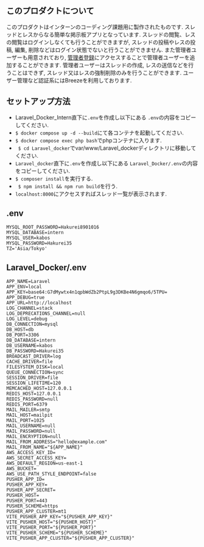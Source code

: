 ## このプロダクトについて
このプロダクトはインターンのコーディング課題用に製作されたものです.
スレッドとレスからなる簡単な掲示板アプリとなっています.
スレッドの閲覧、レスの閲覧はログインしなくても行うことができますが, スレッドの投稿やレスの投稿, 編集, 削除などはログイン状態でないと行うことができません.
また管理者ユーザーも用意されており, [管理者登録](localhost:8000/admin/register)にアクセスすることで管理者ユーザーを追加することができます.
管理者ユーザーはスレッドの作成, レスの送信などを行うことはできず, スレッド又はレスの強制削除のみを行うことができます.
ユーザー管理など認証系にはBreezeを利用しております.

## セットアップ方法

- Laravel_Docker_Intern直下に` .env `を作成し以下にある ` .env `の内容をコピーしてください.
- ` $ docker compose up -d --build `にて各コンテナを起動してください.
- ` $ docker compose exec php bash `でphpコンテナに入ります.
- ` $ cd Laravel_docker`でvar/www/Laravel_dockerディレクトリに移動してください.
- ` Laravel_docker `直下に` .env `を作成し以下にある ` Laravel_Docker/.env `の内容をコピーしてください.
- ` $ composer install `を実行する.
- ` $ npm install && npm run build`を行う.
- ` localhost:8000 `にアクセスすればスレッド一覧が表示されます.

## .env

```
MYSQL_ROOT_PASSWORD=Hakurei8901016 
MYSQL_DATABASE=intern 
MYSQL_USER=kabos 
MYSQL_PASSWORD=Hakurei35 
TZ='Asia/Tokyo'
```

## Laravel_Docker/.env

```
APP_NAME=Laravel 
APP_ENV=local 
APP_KEY=base64:G7dMywtx4n1qpbWdZb2PtpL9g3DKBe4N6gmqo6/5TPU=
APP_DEBUG=true
APP_URL=http://localhost
LOG_CHANNEL=stack
LOG_DEPRECATIONS_CHANNEL=null
LOG_LEVEL=debug
DB_CONNECTION=mysql
DB_HOST=db
DB_PORT=3306
DB_DATABASE=intern
DB_USERNAME=kabos
DB_PASSWORD=Hakurei35
BROADCAST_DRIVER=log
CACHE_DRIVER=file
FILESYSTEM_DISK=local
QUEUE_CONNECTION=sync
SESSION_DRIVER=file
SESSION_LIFETIME=120
MEMCACHED_HOST=127.0.0.1
REDIS_HOST=127.0.0.1
REDIS_PASSWORD=null
REDIS_PORT=6379
MAIL_MAILER=smtp
MAIL_HOST=mailpit
MAIL_PORT=1025
MAIL_USERNAME=null
MAIL_PASSWORD=null
MAIL_ENCRYPTION=null
MAIL_FROM_ADDRESS="hello@example.com"
MAIL_FROM_NAME="${APP_NAME}"
AWS_ACCESS_KEY_ID=
AWS_SECRET_ACCESS_KEY=
AWS_DEFAULT_REGION=us-east-1
AWS_BUCKET=
AWS_USE_PATH_STYLE_ENDPOINT=false
PUSHER_APP_ID=
PUSHER_APP_KEY=
PUSHER_APP_SECRET=
PUSHER_HOST=
PUSHER_PORT=443
PUSHER_SCHEME=https
PUSHER_APP_CLUSTER=mt1
VITE_PUSHER_APP_KEY="${PUSHER_APP_KEY}"
VITE_PUSHER_HOST="${PUSHER_HOST}"
VITE_PUSHER_PORT="${PUSHER_PORT}"
VITE_PUSHER_SCHEME="${PUSHER_SCHEME}"
VITE_PUSHER_APP_CLUSTER="${PUSHER_APP_CLUSTER}"
```
